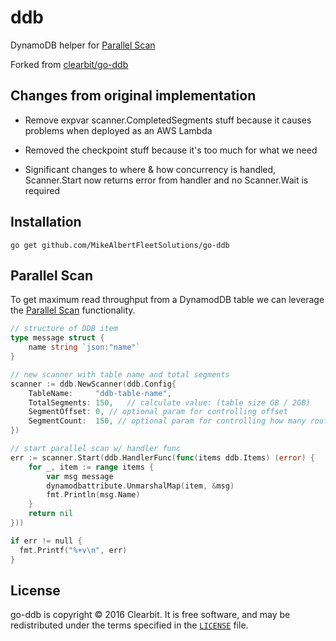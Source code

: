 # ddb

DynamoDB helper for [Parallel Scan](http://docs.aws.amazon.com/amazondynamodb/latest/developerguide/QueryAndScan.html#QueryAndScanParallelScan)

Forked from [clearbit/go-ddb](https://github.com/clearbit/go-ddb)

## Changes from original implementation

* Remove expvar scanner.CompletedSegments stuff because it causes problems when deployed as an AWS Lambda

* Removed the checkpoint stuff because it's too much for what we need

* Significant changes to where & how concurrency is handled, Scanner.Start now returns error from handler and no Scanner.Wait is required

## Installation

```
go get github.com/MikeAlbertFleetSolutions/go-ddb
```

## Parallel Scan

To get maximum read throughput from a DynamodDB table we can leverage the [Parallel Scan](http://docs.aws.amazon.com/amazondynamodb/latest/developerguide/QueryAndScan.html#QueryAndScanParallelScan) functionality.

```go
// structure of DDB item
type message struct {
    name string `json:"name"`
}

// new scanner with table name and total segments
scanner := ddb.NewScanner(ddb.Config{
    TableName:     "ddb-table-name",
    TotalSegments: 150,   // calculate value: (table size GB / 2GB)
    SegmentOffset: 0, // optional param for controlling offset
    SegmentCount:  150, // optional param for controlling how many routines get created
})

// start parallel scan w/ handler func
err := scanner.Start(ddb.HandlerFunc(func(items ddb.Items) (error) {
    for _, item := range items {
        var msg message
        dynamodbattribute.UnmarshalMap(item, &msg)
        fmt.Println(msg.Name)
    }
    return nil
}))

if err != null {
  fmt.Printf("%+v\n", err)
}

```

## License

go-ddb is copyright © 2016 Clearbit. It is free software, and may
be redistributed under the terms specified in the [`LICENSE`] file.

[`LICENSE`]: /MIT-LICENSE
